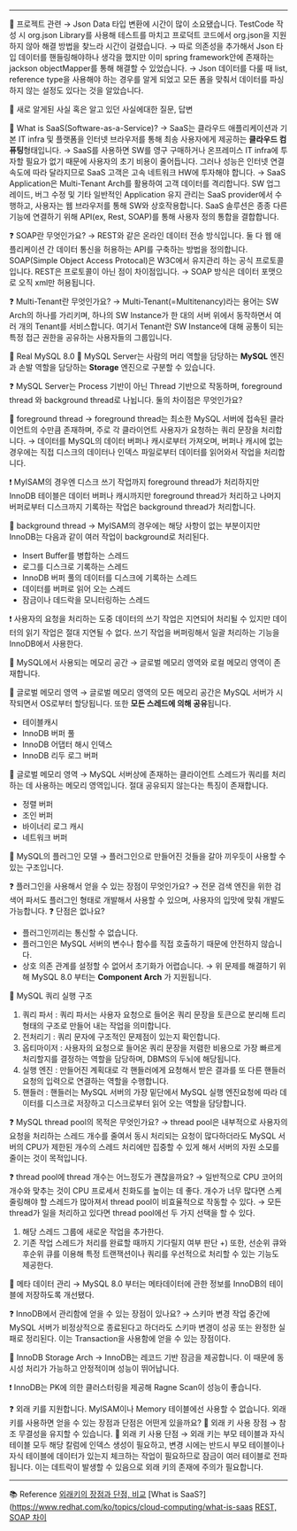 
---

🍎 프로젝트 관련
→ Json Data 타입 변환에 시간이 많이 소요됐습니다. TestCode 작성 시 org.json Library를 사용해 테스트를 마치고 프로덕트 코드에서 org.json을 지원하지 않아 해결 방법을 찾느라 시간이 걸렸습니다.
→ 따로 의존성을 추가해서 Json 타입 데이터를 핸들링해야하나 생각을 했지만 이미 spring framework안에 존재하는 jackson objectMapper를 통해 해결할 수 있었습니다.
→ Json 데이터를 다룰 때 list, reference type을 사용해야 하는 경우를 알게 되었고 모든 폼을 맞춰서 데이터를 파싱하지 않는 설정도 있다는 것을 알았습니다.

🍎 새로 알게된 사실 혹은 알고 있던 사실에대한 질문, 답변

🍎 What is SaaS(Software-as-a-Service)?
→ SaaS는 클라우드 애플리케이션과 기본 IT infra 및 플랫폼을 인터넷 브라우저를 통해 최송 사용자에게 제공하는 **클라우드 컴퓨팅**형태입니다.
→ SaaS를 사용하면 SW를 영구 구매하거나 온프레미스 IT infra에 투자할 필요가 없기 때문에 사용자의 초기 비용이 줄어듭니다. 그러나 성능은 인터넷 연결 속도에 따라 달라지므로 SaaS 고객은 고속 네트워크 HW에 투자해야 합니다.
→ SaaS Application은 Multi-Tenant Arch를 활용하여 고객 데이터를 격리합니다. SW 업그레이드, 버그 수정 및 기타 일반적인 Application 유지 관리는 SaaS provider에서 수행하고, 사용자는 웹 브라우저를 통해 SW와 상호작용합니다. SaaS 솔루션은 종종 다른 기능에 연결하기 위해 API(ex, Rest, SOAP)를 통해 사용자 정의 통합을 결합합니다.

  ❓ SOAP란 무엇인가요?
  → REST와 같은 온라인 데이터 전송 방식입니다. 둘 다 웹 애플리케이션 간 데이터 통신을 허용하는 API를 구축하는 방법을 정의합니다. SOAP(Simple Object Access Protocal)은 W3C에서 유지관리 하는 공식 프로토콜입니다. REST은 프로토콜이 아닌 점이 차이점입니다.
  → SOAP 방식은 데이터 포맷으로 오직 xml만 허용됩니다.

  ❓ Multi-Tenant란 무엇인가요?
  → Multi-Tenant(=Multitenancy)라는 용어는 SW Arch의 하나를 가리키며, 하나의 SW Instance가 한 대의 서버 위에서 동작하면서 여러 개의 Tenant를 서비스합니다. 여기서 Tenant란 SW Instance에 대해 공통이 되는 특정 접근 권한을 공유하는 사용자들의 그룹입니다.

📖 Real MySQL 8.0
🍎 MySQL Server는 사람의 머리 역할을 담당하는 **MySQL** 엔진과 손발 역할을 담당하는 **Storage** 엔진으로 구분할 수 있습니다.

❓ MySQL Server는 Process 기반이 아닌 Thread 기반으로 작동하며, foreground thread 와 background thread로 나뉩니다. 둘의 차이점은 무엇인가요?

  🍏 foreground thread
  → foreground thread는 최소한 MySQL 서버에 접속된 클라이언트의 수만큼 존재하며, 주로 각 클라이언트 사용자가 요청하는 쿼리 문장을 처리합니다.
  → 데이터를 MySQL의 데이터 버퍼나 캐시로부터 가져오며, 버퍼나 캐시에 없는 경우에는 직접 디스크의 데이터나 인덱스 파일로부터 데이터를 읽어와서 작업을 처리합니다.

  ❗ MyISAM의 경우엔 디스크 쓰기 작업까지 foreground thread가 처리하지만 InnoDB 테이블은 데이터 버퍼나 캐시까지만 foreground thread가 처리하고 나머지 버퍼로부터 디스크까지 기록하는 작업은 background thread가 처리합니다.

  🍏 background thread
  → MyISAM의 경우에는 해당 사항이 없는 부분이지만 InnoDB는 다음과 같이 여러 작업이 background로 처리된다.
  * Insert Buffer를 병합하는 스레드
  * 로그를 디스크로 기록하는 스레드
  * InnoDB 버퍼 풀의 데이터를 디스크에 기록하는 스레드
  * 데이터를 버퍼로 읽어 오는 스레드
  * 잠금이나 데드락을 모니터링하는 스레드

  ❗ 사용자의 요청을 처리하는 도중 데이터의 쓰기 작업은 지연되어 처리될 수 있지만 데이터의 읽기 작업은 절대 지연될 수 없다. 쓰기 작업을 버퍼링해서 일괄 처리하는 기능을 InnoDB에서 사용한다.

🍎 MySQL에서 사용되는 메모리 공간
  → 글로벌 메모리 영역와 로컬 메모리 영역이 존재합니다.

  🍏 글로벌 메모리 영역
  → 글로벌 메모리 영역의 모든 메모리 공간은 MySQL 서버가 시작되면서 OS로부터 할당됩니다. 또한 **모든 스레드에 의해 공유**됩니다.
  * 테이블캐시
  * InnoDB 버퍼 풀
  * InnoDB 어댑터 해시 인덱스
  * InnoDB 리두 로그 버퍼

  🍏 글로벌 메모리 영역
  → MySQL 서버상에 존재하는 클라이언트 스레드가 쿼리를 처리하는 데 사용하는 메모리 영역입니다. 절대 공유되지 않는다는 특징이 존재합니다.
  * 정렬 버퍼
  * 조인 버퍼
  * 바이너리 로그 캐시
  * 네트워크 버퍼

🍎 MySQL의 플러그인 모델
  → 플러그인으로 만들어진 것들을 갈아 끼우듯이 사용할 수 있는 구조입니다.

  ❓ 플러그인을 사용해서 얻을 수 있는 장점이 무엇인가요?
  → 전문 검색 엔진을 위한 검색어 파서도 플러그인 형태로 개발해서 사용할 수 있으며, 사용자의 입맛에 맞춰 개발도 가능합니다.
  ❓ 단점은 없나요?
  * 플러그인끼리는 통신할 수 없습니다.
  * 플러그인은 MySQL 서버의 변수나 함수를 직접 호출하기 때문에 안전하지 않습니다.
  * 상호 의존 관계를 설정할 수 없어서 초기화가 어렵습니다.
  → 위 문제를 해결하기 위해 MySQL 8.0 부터는 **Component Arch** 가 지원됩니다.

🍎 MySQL 쿼리 실행 구조
  1. 쿼리 파서 : 쿼리 파서는 사용자 요청으로 들어온 쿼리 문장을 토큰으로 분리해 트리 형태의 구조로 만들어 내는 작업을 의미합니다.
  2. 전처리기 : 쿼리 문자에 구조적인 문제점이 있는지 확인합니다.
  3. 옵티마이저 : 사용자의 요청으로 들어온 쿼리 문장을 저렴한 비용으로 가장 빠르게 처리할지를 결정하는 역할을 담당하며, DBMS의 두뇌에 해당됩니다.
  4. 실행 엔진 : 만들어진 계획대로 각 핸들러에게 요청해서 받은 결과를 또 다른 핸들러 요청의 입력으로 연결하는 역할을 수행합니다.
  5. 핸들러 : 핸들러는 MySQL 서버의 가장 밑단에서 MySQL 실행 엔진요청에 따라 데이터를 디스크로 저장하고 디스크로부터 읽어 오는 역할을 담당합니다.

❓ MySQL thread pool의 목적은 무엇인가요?
  → thread pool은 내부적으로 사용자의 요청을 처리하는 스레드 개수를 줄여서 동시 처리되는 요청이 많다하더라도 MySQL 서버의 CPU가 제한된 개수의 스레드 처리에만 집중할 수 있게 해서 서버의 자원 소모를 줄이는 것이 목적입니다.

  ❓ thread pool에 thread 개수는 어느정도가 괜찮을까요?
  → 일반적으로 CPU 코어의 개수와 맞추는 것이 CPU 프로세서 친화도를 높이는 데 좋다. 개수가 너무 많다면 스케줄링해야 할 스레드가 많아져서 thread pool이 비효율적으로 작동할 수 있다.
  → 모든 thread가 일을 처리하고 있다면 thread pool에선 두 가지 선택을 할 수 있다.
  1. 해당 스레드 그룹에 새로운 작업을 추가한다.
  2. 기존 작업 스레드가 처리를 완료할 때까지 기다릴지 여부 판단
  +) 또한, 선순위 큐와 후순위 큐를 이용해 특정 트랜잭션이나 쿼리를 우선적으로 처리할 수 있는 기능도 제공한다.

🍎 메타 데이터 관리
  → MySQL 8.0 부터는 메타데이터에 관한 정보를 InnoDB의 테이블에 저장하도록 개선됐다.

  ❓ InnoDB에서 관리함에 얻을 수 있는 장점이 있나요?
  → 스키마 변경 작업 중간에 MySQL 서버가 비정상적으로 종료된다고 하더라도 스키마 변경이 성공 또는 완정한 실패로 정리된다. 이는 Transaction을 사용함에 얻을 수 있는 장점이다.

🍎 InnoDB Storage Arch
  → InnoDB는 레코드 기반 잠금을 제공합니다. 이 때문에 동시성 처리가 가능하고 안정적이며 성능이 뛰어납니다.

  ❗ InnoDB는 PK에 의한 클러스터링을 제공해 Ragne Scan이 성능이 좋습니다.

  ❓ 외래 키를 지원합니다. MyISAM이나 Memory 테이블에선 사용할 수 없습니다. 외래 키를 사용하면 얻을 수 있는 장점과 단점은 어떤게 있을까요?
  🍏 외래 키 사용 장점
  → 참조 무결성을 유지할 수 있습니다.
  🍏 외래 키 사용 단점
  → 외래 키는 부모 테이블과 자식 테이블 모두 해당 칼럼에 인덱스 생성이 필요하고, 변경 시에는 반드시 부모 테이블이나 자식 테이블에 데이터가 있는지 체크하는 작업이 필요하므로 잠금이 여러 테이블로 전파됩니다. 이는 데트락이 발생할 수 있음으로 외래 키의 존재에 주의가 필요합니다.

---
📚 Reference
[외래키의 장점과 단점, 비교](https://velog.io/@subutai/매일-2day)
[What is SaaS?](https://www.redhat.com/ko/topics/cloud-computing/what-is-saas
[REST, SOAP 차이](https://www.redhat.com/ko/topics/integration/whats-the-difference-between-soap-rest)
